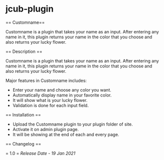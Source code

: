 # jcub-plugin
== Customname==

Customname is a plugin that takes your name as an input. After entering any name in it, this plugin returns your name in the color that you choose and also returns your lucky flower.

== Description ==

Customname is a plugin that takes your name as an input. After entering any name in it, this plugin returns your name in the color that you choose and also returns your lucky flower.

Major features in Customname includes:

* Enter your name and choose any color you want.
* Automatically display name in your favorite color.
* It will show what is your lucky flower.
* Validation is done for each input field.


== Installation ==

* Upload the Customname plugin to your plugin folder of site.
* Activate it on admin plugin page. 
* It will be showing at the end of each and every page.

== Changelog ==

= 1.0 =
*Release Date - 19 Jan 2021*
